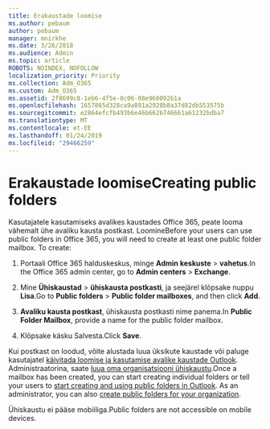 ```yaml
---
title: Erakaustade loomise
ms.author: pebaum
author: pebaum
manager: mnirkhe
ms.date: 3/26/2018
ms.audience: Admin
ms.topic: article
ROBOTS: NOINDEX, NOFOLLOW
localization_priority: Priority
ms.collection: Adm_O365
ms.custom: Adm_O365
ms.assetid: 2f8699c8-1eb6-4f5e-8c06-08e960092b1a
ms.openlocfilehash: 1657865d328ca9a891a2928b8a37d82db553575b
ms.sourcegitcommit: e2864efcfb493b6e46b662b746661a61232bdba7
ms.translationtype: MT
ms.contentlocale: et-EE
ms.lasthandoff: 01/24/2019
ms.locfileid: "29466259"
---
```

# <a name="creating-public-folders"></a><span data-ttu-id="795b7-102">Erakaustade loomise</span><span class="sxs-lookup"><span data-stu-id="795b7-102">Creating public folders</span></span>

<span data-ttu-id="795b7-p101">Kasutajatele kasutamiseks avalikes kaustades Office 365, peate looma vähemalt ühe avaliku kausta postkast. Loomine</span><span class="sxs-lookup"><span data-stu-id="795b7-p101">Before your users can use public folders in Office 365, you will need to create at least one public folder mailbox. To create:</span></span>
  
1. <span data-ttu-id="795b7-105">Portaali Office 365 halduskeskus, minge **Admin keskuste** \> **vahetus**.</span><span class="sxs-lookup"><span data-stu-id="795b7-105">In the Office 365 admin center, go to **Admin centers** \> **Exchange**.</span></span>
    
2. <span data-ttu-id="795b7-106">Mine **Ühiskaustad** \> **ühiskausta postkasti**, ja seejärel klõpsake nuppu **Lisa**.</span><span class="sxs-lookup"><span data-stu-id="795b7-106">Go to **Public folders** \> **Public folder mailboxes**, and then click **Add**.</span></span>
    
3. <span data-ttu-id="795b7-107">**Avaliku kausta postkast**, ühiskausta postkasti nime panema.</span><span class="sxs-lookup"><span data-stu-id="795b7-107">In **Public Folder Mailbox**, provide a name for the public folder mailbox.</span></span>
    
4. <span data-ttu-id="795b7-108">Klõpsake käsku Salvesta.</span><span class="sxs-lookup"><span data-stu-id="795b7-108">Click **Save**.</span></span>
    
<span data-ttu-id="795b7-p102">Kui postkast on loodud, võite alustada luua üksikute kaustade või paluge kasutajatel [käivitada loomise ja kasutamise avalike kaustade Outlook](https://support.office.com/en-us/article/Create-and-share-a-public-folder-in-Outlook-a2835011-d524-4a5c-a207-05c159bb2a97). Administraatorina, saate [luua oma organisatsiooni ühiskaustu](https://technet.microsoft.com/en-us/library/bb691104%28v=exchg.150%29.aspx).</span><span class="sxs-lookup"><span data-stu-id="795b7-p102">Once a mailbox has been created, you can start creating individual folders or tell your users to [start creating and using public folders in Outlook](https://support.office.com/en-us/article/Create-and-share-a-public-folder-in-Outlook-a2835011-d524-4a5c-a207-05c159bb2a97). As an administrator, you can also [create public folders for your organization](https://technet.microsoft.com/en-us/library/bb691104%28v=exchg.150%29.aspx).</span></span>
  
<span data-ttu-id="795b7-111">Ühiskaustu ei pääse mobiiliga.</span><span class="sxs-lookup"><span data-stu-id="795b7-111">Public folders are not accessible on mobile devices.</span></span>
  


